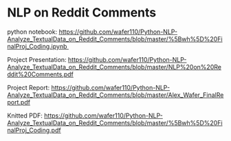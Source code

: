 # NLP on Reddit Comments

python notebook: https://github.com/wafer110/Python-NLP-Analyze_TextualData_on_Reddit_Comments/blob/master/%5Bwh%5D%20FinalProj_Coding.ipynb       
     
Project Presentation: https://github.com/wafer110/Python-NLP-Analyze_TextualData_on_Reddit_Comments/blob/master/NLP%20on%20Reddit%20Comments.pdf   
  
Project Report: https://github.com/wafer110/Python-NLP-Analyze_TextualData_on_Reddit_Comments/blob/master/Alex_Wafer_FinalReport.pdf   
     
Knitted PDF: https://github.com/wafer110/Python-NLP-Analyze_TextualData_on_Reddit_Comments/blob/master/%5Bwh%5D%20FinalProj_Coding.pdf   
